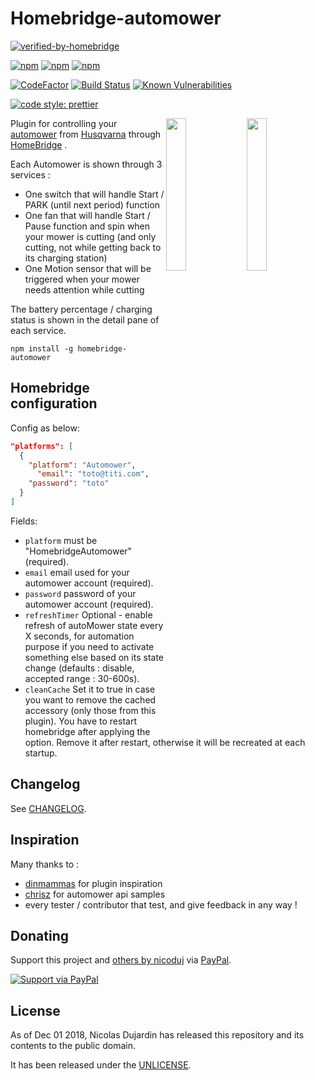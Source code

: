 # Homebridge-automower

[![verified-by-homebridge](https://badgen.net/badge/homebridge/verified/purple)](https://github.com/homebridge/homebridge/wiki/Verified-Plugins)

[![npm](https://img.shields.io/npm/v/homebridge-automower.svg)](https://www.npmjs.com/package/homebridge-automower)
[![npm](https://img.shields.io/npm/dw/homebridge-automower.svg)](https://www.npmjs.com/package/homebridge-automower)
[![npm](https://img.shields.io/npm/dt/homebridge-automower.svg)](https://www.npmjs.com/package/homebridge-automower)

[![CodeFactor](https://www.codefactor.io/repository/github/nicoduj/homebridge-automower/badge)](https://www.codefactor.io/repository/github/nicoduj/homebridge-automower)
[![Build Status](https://travis-ci.com/nicoduj/homebridge-automower.svg?branch=master)](https://travis-ci.com/nicoduj/homebridge-automower)
[![Known Vulnerabilities](https://snyk.io/test/github/nicoduj/homebridge-automower/badge.svg?targetFile=package.json)](https://snyk.io/test/github/nicoduj/homebridge-automower?targetFile=package.json)

[![code style: prettier](https://img.shields.io/badge/code_style-prettier-ff69b4.svg?style=flat-square)](https://github.com/prettier/prettier)

<img src="https://user-images.githubusercontent.com/19813688/80208719-1a3dd200-8631-11ea-9e7b-c72abeee8ea9.jpeg" width="25%" align="right"> 
<img src="https://user-images.githubusercontent.com/19813688/80208728-1d38c280-8631-11ea-9169-c5204946db4c.PNG" width="25%" align="right">

Plugin for controlling your [automower](https://www.husqvarna.com/fr/produits/robots-tondeuses/) from [Husqvarna](https://www.husqvarna.com/f) through [HomeBridge](https://github.com/nfarina/homebridge) .

Each Automower is shown through 3 services :

- One switch that will handle Start / PARK (until next period) function
- One fan that will handle Start / Pause function and spin when your mower is cutting (and only cutting, not while getting back to its charging station)
- One Motion sensor that will be triggered when your mower needs attention while cutting

The battery percentage / charging status is shown in the detail pane of each service.

`npm install -g homebridge-automower`

## Homebridge configuration

Config as below:

```json
"platforms": [
  {
    "platform": "Automower",
	  "email": "toto@titi.com",
    "password": "toto"
  }
]
```

Fields:

- `platform` must be "HomebridgeAutomower" (required).
- `email` email used for your automower account (required).
- `password` password of your automower account (required).
- `refreshTimer` Optional - enable refresh of autoMower state every X seconds, for automation purpose if you need to activate something else based on its state change (defaults : disable, accepted range : 30-600s).
- `cleanCache` Set it to true in case you want to remove the cached accessory (only those from this plugin). You have to restart homebridge after applying the option. Remove it after restart, otherwise it will be recreated at each startup.

## Changelog

See [CHANGELOG][].

[changelog]: CHANGELOG.md

## Inspiration

Many thanks to :

- [dinmammas] for plugin inspiration
- [chrisz] for automower api samples
- every tester / contributor that test, and give feedback in any way !

[dinmammas]: https://github.com/dinmammas/homebridge-robonect
[chrisz]: https://github.com/chrisz/pyhusmow

## Donating

Support this project and [others by nicoduj][nicoduj-projects] via [PayPal][paypal-nicoduj].

[![Support via PayPal][paypal-button]][paypal-nicoduj]

[nicoduj-projects]: https://github.com/nicoduj/
[paypal-button]: https://img.shields.io/badge/Donate-PayPal-green.svg
[paypal-nicoduj]: https://www.paypal.me/nicoduj

## License

As of Dec 01 2018, Nicolas Dujardin has released this repository and its contents to the public domain.

It has been released under the [UNLICENSE][].

[unlicense]: LICENSE
